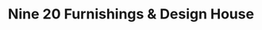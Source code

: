 ---
title: "Nine 20 Furnishings & Design House"
url: /north-east/nine-20-furnishings-and-design-house/
shop: furniture
---